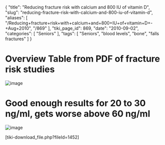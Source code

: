 {
    "title": "Reducing fracture risk with calcium and 800 IU of vitamin D",
    "slug": "reducing-fracture-risk-with-calcium-and-800-iu-of-vitamin-d",
    "aliases": [
        "/Reducing+fracture+risk+with+calcium+and+800+IU+of+vitamin+D+-+Aug+2010",
        "/869"
    ],
    "tiki_page_id": 869,
    "date": "2010-09-02",
    "categories": [
        "Seniors"
    ],
    "tags": [
        "Seniors",
        "blood levels",
        "bone",
        "falls fractures"
    ]
}


# Overview Table from PDF of fracture risk studies

<img src="https://d1bk1kqxc0sym.cloudfront.net/attachments/gif/reduce-fracture-risk---aug-2010.gif" alt="image">

# Good enough results for 20 to 30 ng/ml, gets worse above 60 ng/ml

<img src="https://d1bk1kqxc0sym.cloudfront.net/attachments/gif/vitamin-d-and-elderly---lips-2010.gif" alt="image">

<span>[tiki-download_file.php?fileId=1452]</span>